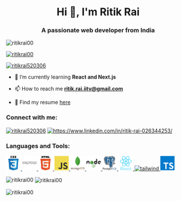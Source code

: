 <h1 align="center">Hi 👋, I'm Ritik Rai</h1>
<h3 align="center">A passionate web developer from India</h3>

<p align="left"> <img src="https://komarev.com/ghpvc/?username=ritikrai00&label=Profile%20views&color=0e75b6&style=flat" alt="ritikrai00" /> </p>

<p align="left"> <a href="https://github.com/ryo-ma/github-profile-trophy"><img src="https://github-profile-trophy.vercel.app/?username=ritikrai00" alt="ritikrai00" /></a> </p>

<p align="left"> <a href="https://twitter.com/ritikrai520306" target="blank"><img src="https://img.shields.io/twitter/follow/ritikrai520306?logo=twitter&style=for-the-badge" alt="ritikrai520306" /></a> </p>

- 🌱 I’m currently learning **React and Next.js**

- 📫 How to reach me **ritik.rai.iitv@gmail.com**

- 📄 Find my resume [here](https://drive.google.com/file/d/1oazTVDvMZjAOHbIAeV9VeWnL8-iyqeT_/view?usp=sharing)

<h3 align="left">Connect with me:</h3>
<p align="left">
<a href="https://twitter.com/ritikrai520306" target="blank"><img align="center" src="https://raw.githubusercontent.com/rahuldkjain/github-profile-readme-generator/master/src/images/icons/Social/twitter.svg" alt="ritikrai520306" height="30" width="40" /></a>
<a href="https://linkedin.com/in/https://www.linkedin.com/in/ritik-rai-026344253/" target="blank"><img align="center" src="https://raw.githubusercontent.com/rahuldkjain/github-profile-readme-generator/master/src/images/icons/Social/linked-in-alt.svg" alt="https://www.linkedin.com/in/ritik-rai-026344253/" height="30" width="40" /></a>
</p>

<h3 align="left">Languages and Tools:</h3>
<p align="left"> <a href="https://www.w3schools.com/css/" target="_blank" rel="noreferrer"> <img src="https://raw.githubusercontent.com/devicons/devicon/master/icons/css3/css3-original-wordmark.svg" alt="css3" width="40" height="40"/> </a> <a href="https://expressjs.com" target="_blank" rel="noreferrer"> <img src="https://raw.githubusercontent.com/devicons/devicon/master/icons/express/express-original-wordmark.svg" alt="express" width="40" height="40"/> </a> <a href="https://www.w3.org/html/" target="_blank" rel="noreferrer"> <img src="https://raw.githubusercontent.com/devicons/devicon/master/icons/html5/html5-original-wordmark.svg" alt="html5" width="40" height="40"/> </a> <a href="https://developer.mozilla.org/en-US/docs/Web/JavaScript" target="_blank" rel="noreferrer"> <img src="https://raw.githubusercontent.com/devicons/devicon/master/icons/javascript/javascript-original.svg" alt="javascript" width="40" height="40"/> </a> <a href="https://www.mongodb.com/" target="_blank" rel="noreferrer"> <img src="https://raw.githubusercontent.com/devicons/devicon/master/icons/mongodb/mongodb-original-wordmark.svg" alt="mongodb" width="40" height="40"/> </a> <a href="https://nodejs.org" target="_blank" rel="noreferrer"> <img src="https://raw.githubusercontent.com/devicons/devicon/master/icons/nodejs/nodejs-original-wordmark.svg" alt="nodejs" width="40" height="40"/> </a> <a href="https://www.postgresql.org" target="_blank" rel="noreferrer"> <img src="https://raw.githubusercontent.com/devicons/devicon/master/icons/postgresql/postgresql-original-wordmark.svg" alt="postgresql" width="40" height="40"/> </a> <a href="https://reactjs.org/" target="_blank" rel="noreferrer"> <img src="https://raw.githubusercontent.com/devicons/devicon/master/icons/react/react-original-wordmark.svg" alt="react" width="40" height="40"/> </a> <a href="https://tailwindcss.com/" target="_blank" rel="noreferrer"> <img src="https://www.vectorlogo.zone/logos/tailwindcss/tailwindcss-icon.svg" alt="tailwind" width="40" height="40"/> </a> <a href="https://www.typescriptlang.org/" target="_blank" rel="noreferrer"> <img src="https://raw.githubusercontent.com/devicons/devicon/master/icons/typescript/typescript-original.svg" alt="typescript" width="40" height="40"/> </a> </p>

<p><img align="left" src="https://github-readme-stats.vercel.app/api/top-langs?username=ritikrai00&show_icons=true&locale=en&layout=compact" alt="ritikrai00" /></p>

<p>&nbsp;<img align="center" src="https://github-readme-stats.vercel.app/api?username=ritikrai00&show_icons=true&locale=en" alt="ritikrai00" /></p>

<p><img align="center" src="https://github-readme-streak-stats.herokuapp.com/?user=ritikrai00&" alt="ritikrai00" /></p>
